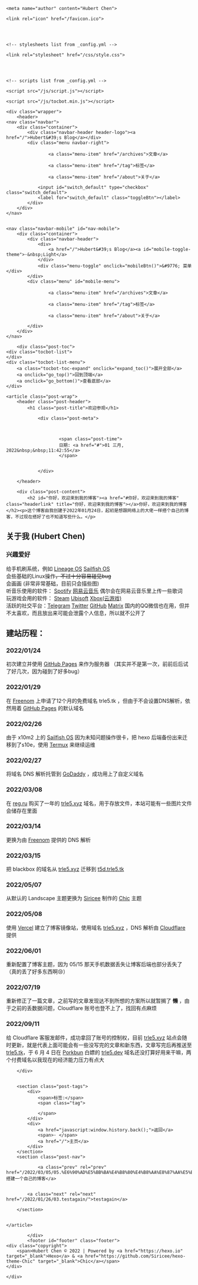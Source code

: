 <!DOCTYPE html>
<html lang="zh-CN">

<head>
    <meta charset="UTF-8">
<meta name="viewport"
      content="width=device-width, initial-scale=1.0, maximum-scale=1.0, minimum-scale=1.0">
<meta http-equiv="X-UA-Compatible" content="ie=edge">

    <meta name="author" content="Hubert Chen">





<title>欢迎参观 | Hubert&#39;s Blog</title>



    <link rel="icon" href="/favicon.ico">




    <!-- stylesheets list from _config.yml -->
    
    <link rel="stylesheet" href="/css/style.css">
    



    <!-- scripts list from _config.yml -->
    
    <script src="/js/script.js"></script>
    
    <script src="/js/tocbot.min.js"></script>
    




<meta name="generator" content="Hexo 6.2.0"></head>

<body>
    <script>
        // this function is used to check current theme before page loaded.
        (() => {
            const currentTheme = window.localStorage && window.localStorage.getItem('theme') || '';
            const isDark = currentTheme === 'dark';
            const pagebody = document.getElementsByTagName('body')[0]
            if (isDark) {
                pagebody.classList.add('dark-theme');
                // mobile
                document.getElementById("mobile-toggle-theme").innerText = "· Dark"
            } else {
                pagebody.classList.remove('dark-theme');
                // mobile
                document.getElementById("mobile-toggle-theme").innerText = "· Light"
            }
        })();
    </script>

    <div class="wrapper">
        <header>
    <nav class="navbar">
        <div class="container">
            <div class="navbar-header header-logo"><a href="/">Hubert&#39;s Blog</a></div>
            <div class="menu navbar-right">
                
                    <a class="menu-item" href="/archives">文章</a>
                
                    <a class="menu-item" href="/tag">标签</a>
                
                    <a class="menu-item" href="/about">关于</a>
                
                <input id="switch_default" type="checkbox" class="switch_default">
                <label for="switch_default" class="toggleBtn"></label>
            </div>
        </div>
    </nav>

    
    <nav class="navbar-mobile" id="nav-mobile">
        <div class="container">
            <div class="navbar-header">
                <div>
                    <a href="/">Hubert&#39;s Blog</a><a id="mobile-toggle-theme">·&nbsp;Light</a>
                </div>
                <div class="menu-toggle" onclick="mobileBtn()">&#9776; 菜单</div>
            </div>
            <div class="menu" id="mobile-menu">
                
                    <a class="menu-item" href="/archives">文章</a>
                
                    <a class="menu-item" href="/tag">标签</a>
                
                    <a class="menu-item" href="/about">关于</a>
                
            </div>
        </div>
    </nav>

</header>
<script>
    var mobileBtn = function f() {
        var toggleMenu = document.getElementsByClassName("menu-toggle")[0];
        var mobileMenu = document.getElementById("mobile-menu");
        if(toggleMenu.classList.contains("active")){
           toggleMenu.classList.remove("active")
            mobileMenu.classList.remove("active")
        }else{
            toggleMenu.classList.add("active")
            mobileMenu.classList.add("active")
        }
    }
</script>
            <div class="main">
                <div class="container">
    
    
        <div class="post-toc">
    <div class="tocbot-list">
    </div>
    <div class="tocbot-list-menu">
        <a class="tocbot-toc-expand" onclick="expand_toc()">展开全部</a>
        <a onclick="go_top()">回到顶端</a>
        <a onclick="go_bottom()">查看底部</a>
    </div>
</div>

<script>
    var tocbot_timer;
    var DEPTH_MAX = 6;    // 为 6 时展开所有
    var tocbot_default_config = {
        tocSelector: '.tocbot-list',
        contentSelector: '.post-content',
        headingSelector: 'h1, h2, h3',
        orderedList: false,
        scrollSmooth: true,
        onClick: extend_click,
    };

    function extend_click() {
        clearTimeout(tocbot_timer);
        tocbot_timer = setTimeout(function () {
            tocbot.refresh(obj_merge(tocbot_default_config, { hasInnerContainers: true }));
        }, 420); // 这个值是由 tocbot 源码里定义的 scrollSmoothDuration 得来的
    }

    document.ready(function () {
        tocbot.init(obj_merge(tocbot_default_config, { collapseDepth: 1 }));
    });

    function expandToc() {
        var b = document.querySelector('.tocbot-toc-expand');
        var expanded = b.getAttribute('data-expanded');
        expanded ? b.removeAttribute('data-expanded') : b.setAttribute('data-expanded', true);
        tocbot.refresh(obj_merge(tocbot_default_config, { collapseDepth: expanded ? 1 : DEPTH_MAX }));
        b.innerText = expanded ? 'Expand all' : 'Collapse all';
    }

    function go_top() {
        window.scrollTo(0, 0);
    }

    function go_bottom() {
        window.scrollTo(0, document.body.scrollHeight);
    }

    function obj_merge(target, source) {
        for (var item in source) {
            if (source.hasOwnProperty(item)) {
                target[item] = source[item];
            }
        }
        return target;
    }
</script>
    

    
    <article class="post-wrap">
        <header class="post-header">
            <h1 class="post-title">欢迎参观</h1>
            
                <div class="post-meta">
                    

                    
                        <span class="post-time">
                        日期: <a href="#">01 三月, 2022&nbsp;&nbsp;11:42:55</a>
                        </span>
                    
                    
                </div>
            
        </header>

        <div class="post-content">
            <h2 id="你好，欢迎来到我的博客"><a href="#你好，欢迎来到我的博客" class="headerlink" title="你好，欢迎来到我的博客"></a>你好，欢迎来到我的博客</h2><p>这个博客由我创建于2022年01月24日，起初是想跟网络上的大佬一样搭个自己的博客，不过现在搭好了也不知道写些什么。</p>
<h2 id="关于我-Hubert-Chen"><a href="#关于我-Hubert-Chen" class="headerlink" title="关于我 (Hubert Chen)"></a>关于我 (Hubert Chen)</h2><h3 id="兴趣爱好"><a href="#兴趣爱好" class="headerlink" title="兴趣爱好"></a>兴趣爱好</h3><p>给手机刷系统，例如 <a target="_blank" rel="noopener" href="https://lineageos.org/">Lineage OS</a> <a target="_blank" rel="noopener" href="https://sailfishos.org/">Sailfish OS</a><br>会些基础的Linux操作<del>，不过十分容易碰见bug</del><br>会画画 (非常非常基础，目前只会描些图)<br>听音乐使用的软件： <a target="_blank" rel="noopener" href="https://spotify.com/">Spotify</a>  <a target="_blank" rel="noopener" href="https://music.163.com/">网易云音乐</a> 偶尔会在网易云音乐里上传一些歌词<br>玩游戏会用的软件： <a target="_blank" rel="noopener" href="https://store.steampowered.com/">Steam</a> <a target="_blank" rel="noopener" href="https://www.ubisoft.com/">Ubisoft</a> <a target="_blank" rel="noopener" href="https://www.xbox.com/">Xbox(云游戏)</a><br>活跃的社交平台：<a target="_blank" rel="noopener" href="https://t.me/trle5">Telegram</a> <a target="_blank" rel="noopener" href="https://twitter.com/interstellar750">Twitter</a> <a target="_blank" rel="noopener" href="https://github.com/Interstellar750/">GitHub</a> <a target="_blank" rel="noopener" href="https://matrix.io/#/@trle5:matrix.org">Matrix</a> 国内的QQ微信也在用，但并不太喜欢，而且放出来可能会泄露个人信息，所以就不公开了</p>
<h2 id="建站历程："><a href="#建站历程：" class="headerlink" title="建站历程："></a>建站历程：</h2><h3 id="2022-x2F-01-x2F-24"><a href="#2022-x2F-01-x2F-24" class="headerlink" title="2022&#x2F;01&#x2F;24"></a>2022&#x2F;01&#x2F;24</h3><p>初次建立并使用 <a target="_blank" rel="noopener" href="https://github.io/">GitHub Pages</a> 来作为服务器 （其实并不是第一次，前前后后试了好几次，因为碰到了好多bug）</p>
<h3 id="2022-x2F-01-x2F-29"><a href="#2022-x2F-01-x2F-29" class="headerlink" title="2022&#x2F;01&#x2F;29"></a>2022&#x2F;01&#x2F;29</h3><p>在 <a href="freenom.com">Freenom</a> 上申请了12个月的免费域名 trle5.tk ，但由于不会设置DNS解析，依然用着 <a target="_blank" rel="noopener" href="https://github.io/">GitHub Pages</a> 的默认域名</p>
<h3 id="2022-x2F-02-x2F-26"><a href="#2022-x2F-02-x2F-26" class="headerlink" title="2022&#x2F;02&#x2F;26"></a>2022&#x2F;02&#x2F;26</h3><p>由于 x10m2 上的 <a target="_blank" rel="noopener" href="https://sailfishos.org/">Sailfish OS</a> 因为未知问题操作很卡，把 hexo 后端备份出来迁移到了s10e，使用 <a target="_blank" rel="noopener" href="https://play.google.com/store/apps/details?id=com.termux">Termux</a> 来继续运维</p>
<h3 id="2022-x2F-02-x2F-27"><a href="#2022-x2F-02-x2F-27" class="headerlink" title="2022&#x2F;02&#x2F;27"></a>2022&#x2F;02&#x2F;27</h3><p>将域名 DNS 解析托管到 <a href="godaddy.com">GoDaddy</a> ，成功用上了自定义域名</p>
<h3 id="2022-x2F-03-x2F-08"><a href="#2022-x2F-03-x2F-08" class="headerlink" title="2022&#x2F;03&#x2F;08"></a>2022&#x2F;03&#x2F;08</h3><p>在 <a target="_blank" rel="noopener" href="https://reg.ru/">reg.ru</a> 购买了一年的 <a target="_blank" rel="noopener" href="https://trle5.xyz/">trle5.xyz</a> 域名，用于存放文件，本站可能有一些图片文件会储存在里面</p>
<h3 id="2022-x2F-03-x2F-14"><a href="#2022-x2F-03-x2F-14" class="headerlink" title="2022&#x2F;03&#x2F;14"></a>2022&#x2F;03&#x2F;14</h3><p>更换为由 <a href="freenom.com">Freenom</a> 提供的 DNS 解析</p>
<h3 id="2022-x2F-03-x2F-15"><a href="#2022-x2F-03-x2F-15" class="headerlink" title="2022&#x2F;03&#x2F;15"></a>2022&#x2F;03&#x2F;15</h3><p>把 blackbox 的域名从 <a target="_blank" rel="noopener" href="https://trle5.xyz/">trle5.xyz</a> 迁移到 <a target="_blank" rel="noopener" href="https://t5d.trle5.tk/">t5d.trle5.tk</a></p>
<h3 id="2022-x2F-05-x2F-07"><a href="#2022-x2F-05-x2F-07" class="headerlink" title="2022&#x2F;05&#x2F;07"></a>2022&#x2F;05&#x2F;07</h3><p>从默认的 Landscape 主题更换为 <a target="_blank" rel="noopener" href="https://github.com/Siricee">Siricee</a> 制作的 <a target="_blank" rel="noopener" href="https://github.com/Siricee/hexo-theme-Chic">Chic</a> 主题</p>
<h3 id="2022-x2F-05-x2F-08"><a href="#2022-x2F-05-x2F-08" class="headerlink" title="2022&#x2F;05&#x2F;08"></a>2022&#x2F;05&#x2F;08</h3><p>使用 <a target="_blank" rel="noopener" href="https://vercel.com/">Vercel</a> 建立了博客镜像站，使用域名 <a target="_blank" rel="noopener" href="https://trle5.xyz/">trle5.xyz</a> ，DNS 解析由 <a target="_blank" rel="noopener" href="https://cloudflare.com/">Cloudflare</a> 提供</p>
<h3 id="2022-x2F-06-x2F-01"><a href="#2022-x2F-06-x2F-01" class="headerlink" title="2022&#x2F;06&#x2F;01"></a>2022&#x2F;06&#x2F;01</h3><p>重新配置了博客主题，因为 05&#x2F;15 那天手机数据丢失让博客后端也部分丢失了 （真的丢了好多东西啊😢）</p>
<h3 id="2022-x2F-07-x2F-19"><a href="#2022-x2F-07-x2F-19" class="headerlink" title="2022&#x2F;07&#x2F;19"></a>2022&#x2F;07&#x2F;19</h3><p>重新修正了一篇文章，之前写的文章发现达不到所想的方案所以就暂搁了 <del><strong>懒</strong></del> ，由于之前的丢数据问题，Cloudflare 账号也登不上了，找回有点麻烦</p>
<h3 id="2022-x2F-09-x2F-11"><a href="#2022-x2F-09-x2F-11" class="headerlink" title="2022&#x2F;09&#x2F;11"></a>2022&#x2F;09&#x2F;11</h3><p>给 Cloudflare 客服发邮件，成功拿回了账号的控制权，目前 <a target="_blank" rel="noopener" href="https://trle5.xyz/">trle5.xyz</a> 站点会随时更新，就是代表上面可能会有一些没写完的文章和新东西，文章写完后再推送至 <a href="https://trle5.tk/">trle5.tk</a>，于 6 月 4 日在 <a target="_blank" rel="noopener" href="https://porkbun.com/">Porkbun</a> 白嫖的 <a target="_blank" rel="noopener" href="https://trle5.dev/">trle5.dev</a> 域名还没打算好用来干嘛，两个付费域名以我现在的经济能力压力有点大</p>

        </div>

        
        <section class="post-tags">
            <div>
                <span>标签:</span>
                <span class="tag">
                    
                </span>
            </div>
            <div>
                <a href="javascript:window.history.back();">返回</a>
                <span>· </span>
                <a href="/">主页</a>
            </div>
        </section>
        <section class="post-nav">
            
                <a class="prev" rel="prev" href="/2022/03/05/05.%E6%90%AD%E5%BB%BA%E4%B8%80%E4%B8%AA%E8%87%AA%E5%B7%B1%E7%9A%84%E5%8D%9A%E5%AE%A2/">搭建一个自己的博客</a>
            
            
            <a class="next" rel="next" href="/2022/01/26/03.testagain/">testagain</a>
            
        </section>


    </article>
</div>

            </div>
            <footer id="footer" class="footer">
    <div class="copyright">
        <span>Hubert Chen © 2022 | Powered by <a href="https://hexo.io" target="_blank">Hexo</a> & <a href="https://github.com/Siricee/hexo-theme-Chic" target="_blank">Chic</a></span>
    </div>
</footer>

    </div>
</body>

</html>